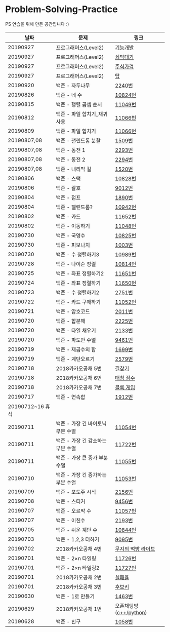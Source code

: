 # Problem-Solving-Practice
PS 연습을 위해 만든 공간입니다 :)<br>

|날짜|문제|링크
|--|------|--|
|20190927|프로그래머스(Level2)|<a href="https://hoy.kr/FlbTz">기능개발</a>|
|20190927|프로그래머스(Level2)|<a href="https://hoy.kr/cP4lZ">쇠막대기</a>|
|20190927|프로그래머스(Level2)|<a href="https://hoy.kr/JukbE">주식가격</a>|
|20190927|프로그래머스(Level2)|<a href="http://bitly.kr/i9vXOIe">탑</a>|
|20190920|백준 - 자두나무|<a href="http://bitly.kr/R9hUoT6" target="_blank">2240번</a>|
|20190826|백준 - 네 수|<a href="http://bitly.kr/luhdVgF" target="_blank">10824번</a>|
|20190815|백준 - 행렬 곱셈 순서|<a href="http://bitly.kr/y1SFHsn">11049번</a>|
|20190812|백준 - 파일 합치기_재귀사용|<a href="http://bitly.kr/2laQOV1">11066번</a>|
|20190809|백준 - 파일 합치기|<a href="http://bitly.kr/Psrw3LB">11066번</a>|
|20190807,08|백준 - 팰린드롬 분할|<a href="http://bitly.kr/x4ZdaMb">1509번</a>|
|20190807,08|백준 - 동전 1|<a href="http://bitly.kr/QUKyI00">2293번</a>|
|20190807,08|백준 - 동전 2|<a href="http://bitly.kr/hgkcLLt">2294번</a>|
|20190807,08|백준 - 내리막 길|<a href="http://bitly.kr/IIdV7fC">1520번</a>|
|20190806|백준 - 스택|<a href="http://bitly.kr/uZcWSVO">10828번</a>|
|20190806|백준 - 괄호|<a href="http://bitly.kr/JwWbqV9">9012번</a>|
|20190804|백준 - 점프|<a href="http://bitly.kr/hoDiQJG">1890번</a>|
|20190804|백준 - 팰린드롬?|<a href="http://bitly.kr/vc2L6uk">10942번</a>|
|20190802|백준 - 카드|<a href="http://bitly.kr/Y45uQKB">11652번</a>|
|20190802|백준 - 이동하기|<a href="http://bitly.kr/Dhwpjq7">11048번</a>|
|20190730|백준 - 국영수|<a href="http://bitly.kr/KGMhlc3">10825번</a>|
|20190730|백준 - 피보나치|<a href="http://bitly.kr/I3vYHlb">1003번</a>|
|20190730|백준 - 수 정렬하기3|<a href="http://bitly.kr/uoaYPS3">10989번</a>|
|20190728|백준 - 나이순 정렬|<a href="http://bitly.kr/IMsl61F">10814번</a>|
|20190725|백준 - 좌표 정렬하기2|<a href="http://bitly.kr/NpqQf4I">11651번</a>|
|20190724|백준 - 좌표 정렬하기|<a href="http://bitly.kr/McxpxAg">11650번</a>|
|20190723|백준 - 수 정렬하기2|<a href="http://bitly.kr/yNeHKmW">2751번</a>|
|20190722|백준 - 카드 구매하기|<a href="http://bitly.kr/pV7nvjv">11052번</a>|
|20190721|백준 - 암호코드|<a href="http://bitly.kr/yxefQHq">2011번</a>|
|20190720|백준 - 합분해|<a href="http://bitly.kr/tgIL7xR">2225번</a>|
|20190720|백준 - 타일 채우기|<a href="http://bitly.kr/BYNzwYi">2133번</a>|
|20190720|백준 - 파도반 수열|<a href="http://bitly.kr/NNovabO">9461번</a>|
|20190719|백준 - 제곱수의 합|<a href="http://bitly.kr/cI0VxDB">1699번</a>|
|20190719|백준 - 계단오르기|<a href="http://bitly.kr/FIDwNJG">2579번</a>|
|20190718|2018카카오공채 5번|<a href="http://bitly.kr/GkbiQt2">길찾기</a>|
|20190718|2018카카오공채 6번|<a href="http://bitly.kr/2xe28f7">매칭 점수</a>|
|20190718|2018카카오공채 7번|<a href="http://bitly.kr/p5wyqoE">블록 게임</a>|
|20190717|백준 - 연속합|<a href="http://bitly.kr/5nnjC0p">1912번</a>|
|20190712~16 휴식|
|20190711|백준 - 가장 긴 바이토닉 부분 수열|<a href="http://bitly.kr/i5QKJkA">11054번</a>|
|20190711|백준 - 가장 긴 감소하는 부분 수열|<a href="http://bitly.kr/n6ZRob">11722번</a>|
|20190711|백준 - 가장 큰 증가 부분 수열|<a href="http://bitly.kr/ByqdYrE">11055번</a>|
|20190710|백준 - 가장 긴 증가하는 부분 수열|<a href="http://bitly.kr/cq93e3t">11053번</a>|
|20190709|백준 - 포도주 시식|<a href="http://bitly.kr/C55xxlQ">2156번</a>|
|20190708|백준 - 스티커|<a href="http://bitly.kr/PjZBVhR">9456번</a>|
|20190707|백준 - 오르막 수|<a href="http://bitly.kr/6md0enY">11057번</a>|
|20190707|백준 - 이친수|<a href="http://bitly.kr/B0XByAX">2193번</a>|
|20190705|백준 - 쉬운 계단 수|<a href="http://bitly.kr/gkH2obQ">10844번</a>|
|20190703|백준 - 1,2,3 더하기|<a href="http://bitly.kr/v3SBzKc">9095번</a>|
|20190702|2018카카오공채 4번|<a href="http://bitly.kr/sGuDBir">무지의 먹방 라이브</a>|
|20190701|백준 - 2×n 타일링|<a href="http://bitly.kr/ywdP7Sw">11726번</a>|
|20190701|백준 - 2×n 타일링2|<a href="http://bitly.kr/bt9QUwb">11727번</a>|
|20190701|2018카카오공채 2번|<a href="http://bitly.kr/e8P9J50">실패율|
|20190701|2018카카오공채 3번|<a href="http://bitly.kr/5P5TKEE">후보키|
|20190630|백준 - 1로 만들기|<a href="http://bitly.kr/OQTNfpJ">1463번</a>|
|20190629|2018카카오공채 1번|오픈채팅방(<a href="http://bitly.kr/LFsHe5O">c++</a>/<a href="http://bitly.kr/2aIR9Qu">python</a>)|
|20190628|백준 - 친구|<a href="http://bitly.kr/e37aujn">1058번</a>|